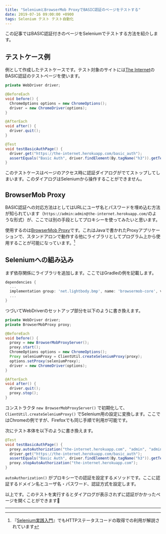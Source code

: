 ```yaml
---
title: "SeleniumとBrowserMob ProxyでBASIC認証のページをテストする"
date: 2019-07-16 09:00:00 +0900
tags: Selenium テスト テスト自動化
---
```


この記事ではBASIC認証付きのページをSeleniumでテストする方法を紹介します。

## テストケース例

例として作成したテストケースです。テスト対象のサイトには[The Internet](https://the-internet.herokuapp.com/)のBASIC認証のテストページを使います。

```java
private WebDriver driver;

@BeforeEach
void before() {
  ChromeOptions options = new ChromeOptions();
  driver = new ChromeDriver(options);
}

@AfterEach
void after() {
  driver.quit();
}

@Test
void testBasicAuthPage() {
  driver.get("https://the-internet.herokuapp.com/basic_auth");
  assertEquals("Basic Auth", driver.findElement(By.tagName("h3")).getText());
}
```

このテストケースはページのアクセス時に認証ダイアログがでてストップしてしまいます。このダイアログはSeleniumから操作することができません。

## BrowserMob Proxy

BASIC認証への対応方法はとしてはURLにユーザ名とパスワードを埋め込む方法が知られています（`https://admin:admin@the-internet.herokuapp.com/`のような形式）が、ここでは別の手段としてプロキシーを使ってみたいと思います。

使用するのは[BrowserMob Proxy](https://github.com/lightbody/browsermob-proxy)です。これはJavaで書かれたProxyアプリケーションで、スタンドアロンで動作する他にライブラリとしてプログラム上から使用することが可能になっています。[^1]

## Seleniumへの組み込み

まず依存関係にライブラリを追加します。ここではGradleの例を記載します。

```gradle
dependencies {
  ...
  implementation group: 'net.lightbody.bmp', name: 'browsermob-core', version: '2.1.5'
  ...
}
```

つづいてWebDriverのセットアップ部分を以下のように書き換えます。

```java
private WebDriver driver;
private BrowserMobProxy proxy;

@BeforeEach
void before() {
  proxy = new BrowserMobProxyServer();
  proxy.start();
  ChromeOptions options = new ChromeOptions();
  Proxy seleniumProxy = ClientUtil.createSeleniumProxy(proxy);
  options.setProxy(seleniumProxy);
  driver = new ChromeDriver(options);
}

@AfterEach
void after() {
  driver.quit();  
  proxy.stop();
}
```

コンストラクタ `new BrowserMobProxyServer()` で初期化して、`ClientUtil.createSeleniumProxy()` でSelenium用の設定に変換します。ここではChromeの例ですが、Firefoxでも同じ手順で利用が可能です。

次にテスト本体を以下のように書き換えます。

```java
@Test
void testBasicAuthPage() {
  proxy.autoAuthorization("the-internet.herokuapp.com", "admin", "admin", AuthType.BASIC);
  driver.get("https://the-internet.herokuapp.com/basic_auth");
  assertEquals("Basic Auth", driver.findElement(By.tagName("h3")).getText());
  proxy.stopAutoAuthorization("the-internet.herokuapp.com");
}
```

`autoAuthorization()` がプロキシーでの認証を設定するメソッドです。ここに認証するドメイン名とユーザ名・パスワード、認証方式を設定します。

以上です。このテストを実行するとダイアログが表示されずに認証がかかったページを開くことができます🎉

---

[^1]: 『[Selenium実践入門](https://gihyo.jp/book/2016/978-4-7741-7894-3)』でもHTTPステータスコードの取得での利用が解説されています
